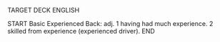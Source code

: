TARGET DECK
ENGLISH

START
Basic
Experienced
Back: adj. 1 having had much experience. 2 skilled from experience (experienced driver).
END
